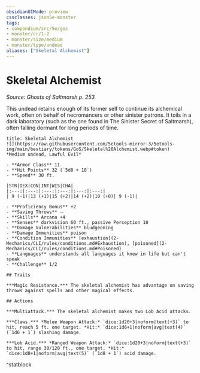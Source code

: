 ```yaml
---
obsidianUIMode: preview
cssclasses: json5e-monster
tags:
- compendium/src/5e/gos
- monster/cr/1-2
- monster/size/medium
- monster/type/undead
aliases: ["Skeletal Alchemist"]
---
```

# Skeletal Alchemist
*Source: Ghosts of Saltmarsh p. 253*  

This undead retains enough of its former self to continue its alchemical work, often on behalf of necromancers or other sinister patrons. It toils in a dark laboratory (such as the one found in The Sinister Secret of Saltmarsh), often falling dormant for long periods of time.

```ad-statblock
title: Skeletal Alchemist
![](https://raw.githubusercontent.com/5etools-mirror-3/5etools-img/main/bestiary/tokens/GoS/Skeletal%20Alchemist.webp#token)
*Medium undead, Lawful Evil*

- **Armor Class** 11
- **Hit Points** 32 (`5d8 + 10`)
- **Speed** 30 ft.

|STR|DEX|CON|INT|WIS|CHA|
|:---:|:---:|:---:|:---:|:---:|:---:|
| 9 (-1)|13 (+1)|15 (+2)|14 (+2)|10 (+0)| 9 (-1)|

- **Proficiency Bonus** +2
- **Saving Throws** ⏤
- **Skills** Arcana +4
- **Senses** darkvision 60 ft., passive Perception 10
- **Damage Vulnerabilities** bludgeoning
- **Damage Immunities** poison
- **Condition Immunities** [exhaustion](2-Mechanics/CLI/rules/conditions.md#Exhaustion), [poisoned](2-Mechanics/CLI/rules/conditions.md#Poisoned)
- **Languages** understands all languages it knew in life but can't speak
- **Challenge** 1/2

## Traits

***Magic Resistance.*** The skeletal alchemist has advantage on saving throws against spells and other magical effects.

## Actions

***Multiattack.*** The skeletal alchemist makes two Lob Acid attacks.

***Claws.*** *Melee Weapon Attack:* `dice:1d20+3|noform|text(+3)` to hit, reach 5 ft. one target. *Hit:* `dice:1d6+1|noform|avg|text(4)` (`1d6 + 1`) slashing damage.

***Lob Acid.*** *Ranged Weapon Attack:* `dice:1d20+3|noform|text(+3)` to hit, range 30/120 ft., one target. *Hit:* `dice:1d8+1|noform|avg|text(5)` (`1d8 + 1`) acid damage.
```
^statblock